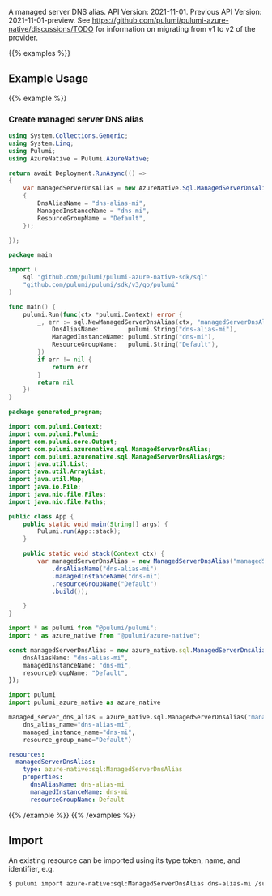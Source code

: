 A managed server DNS alias.
API Version: 2021-11-01.
Previous API Version: 2021-11-01-preview. See https://github.com/pulumi/pulumi-azure-native/discussions/TODO for information on migrating from v1 to v2 of the provider.

{{% examples %}}
## Example Usage
{{% example %}}
### Create managed server DNS alias
```csharp
using System.Collections.Generic;
using System.Linq;
using Pulumi;
using AzureNative = Pulumi.AzureNative;

return await Deployment.RunAsync(() => 
{
    var managedServerDnsAlias = new AzureNative.Sql.ManagedServerDnsAlias("managedServerDnsAlias", new()
    {
        DnsAliasName = "dns-alias-mi",
        ManagedInstanceName = "dns-mi",
        ResourceGroupName = "Default",
    });

});


```

```go
package main

import (
	sql "github.com/pulumi/pulumi-azure-native-sdk/sql"
	"github.com/pulumi/pulumi/sdk/v3/go/pulumi"
)

func main() {
	pulumi.Run(func(ctx *pulumi.Context) error {
		_, err := sql.NewManagedServerDnsAlias(ctx, "managedServerDnsAlias", &sql.ManagedServerDnsAliasArgs{
			DnsAliasName:        pulumi.String("dns-alias-mi"),
			ManagedInstanceName: pulumi.String("dns-mi"),
			ResourceGroupName:   pulumi.String("Default"),
		})
		if err != nil {
			return err
		}
		return nil
	})
}

```

```java
package generated_program;

import com.pulumi.Context;
import com.pulumi.Pulumi;
import com.pulumi.core.Output;
import com.pulumi.azurenative.sql.ManagedServerDnsAlias;
import com.pulumi.azurenative.sql.ManagedServerDnsAliasArgs;
import java.util.List;
import java.util.ArrayList;
import java.util.Map;
import java.io.File;
import java.nio.file.Files;
import java.nio.file.Paths;

public class App {
    public static void main(String[] args) {
        Pulumi.run(App::stack);
    }

    public static void stack(Context ctx) {
        var managedServerDnsAlias = new ManagedServerDnsAlias("managedServerDnsAlias", ManagedServerDnsAliasArgs.builder()        
            .dnsAliasName("dns-alias-mi")
            .managedInstanceName("dns-mi")
            .resourceGroupName("Default")
            .build());

    }
}

```

```typescript
import * as pulumi from "@pulumi/pulumi";
import * as azure_native from "@pulumi/azure-native";

const managedServerDnsAlias = new azure_native.sql.ManagedServerDnsAlias("managedServerDnsAlias", {
    dnsAliasName: "dns-alias-mi",
    managedInstanceName: "dns-mi",
    resourceGroupName: "Default",
});

```

```python
import pulumi
import pulumi_azure_native as azure_native

managed_server_dns_alias = azure_native.sql.ManagedServerDnsAlias("managedServerDnsAlias",
    dns_alias_name="dns-alias-mi",
    managed_instance_name="dns-mi",
    resource_group_name="Default")

```

```yaml
resources:
  managedServerDnsAlias:
    type: azure-native:sql:ManagedServerDnsAlias
    properties:
      dnsAliasName: dns-alias-mi
      managedInstanceName: dns-mi
      resourceGroupName: Default

```

{{% /example %}}
{{% /examples %}}

## Import

An existing resource can be imported using its type token, name, and identifier, e.g.

```sh
$ pulumi import azure-native:sql:ManagedServerDnsAlias dns-alias-mi /subscriptions/00000000-1111-2222-3333-444444444444/resourceGroups/Default/providers/Microsoft.Sql/managedInstances/dns-mi/dnsAliases/dns-alias-mi 
```
